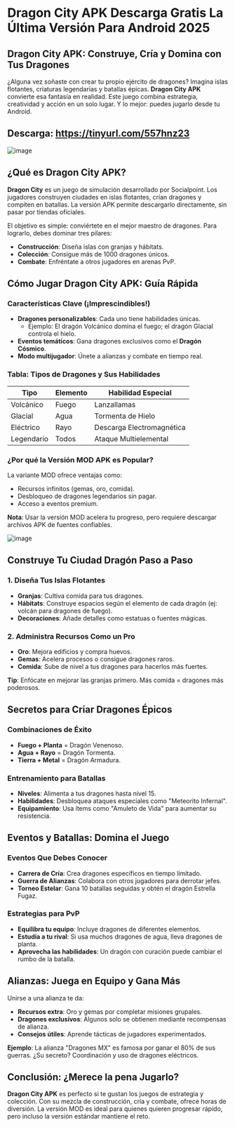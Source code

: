 # Dragon City APK Descarga Gratis La Última Versión Para Android 2025

## Dragon City APK: Construye, Cría y Domina con Tus Dragones

¿Alguna vez soñaste con crear tu propio ejército de dragones? Imagina islas flotantes, criaturas legendarias y batallas épicas. **Dragon City APK** convierte esa fantasía en realidad. Este juego combina estrategia, creatividad y acción en un solo lugar. Y lo mejor: puedes jugarlo desde tu Android. 

## Descarga: https://tinyurl.com/557hnz23

![image](https://github.com/user-attachments/assets/c105a7ba-5f43-4109-ab02-e12ccb5611e7)

## ¿Qué es Dragon City APK?

**Dragon City** es un juego de simulación desarrollado por Socialpoint. Los jugadores construyen ciudades en islas flotantes, crían dragones y compiten en batallas. La versión APK permite descargarlo directamente, sin pasar por tiendas oficiales. 

El objetivo es simple: conviértete en el mejor maestro de dragones. Para lograrlo, debes dominar tres pilares:

- **Construcción**: Diseña islas con granjas y hábitats.
- **Colección**: Consigue más de 1000 dragones únicos.
- **Combate**: Enfréntate a otros jugadores en arenas PvP.

## Cómo Jugar Dragon City APK: Guía Rápida

### Características Clave (¡Imprescindibles!)
- **Dragones personalizables**: Cada uno tiene habilidades únicas. 
  - Ejemplo: El dragón Volcánico domina el fuego; el dragón Glacial controla el hielo.
- **Eventos temáticos**: Gana dragones exclusivos como el **Dragón Cósmico**.
- **Modo multijugador**: Únete a alianzas y combate en tiempo real.

### Tabla: Tipos de Dragones y Sus Habilidades
| Tipo        | Elemento    | Habilidad Especial       |
|-------------|-------------|--------------------------|
| Volcánico   | Fuego       | Lanzallamas              |
| Glacial     | Agua        | Tormenta de Hielo        |
| Eléctrico   | Rayo        | Descarga Electromagnética|
| Legendario  | Todos       | Ataque Multielemental    |

### ¿Por qué la Versión MOD APK es Popular?
La variante MOD ofrece ventajas como:
- Recursos infinitos (gemas, oro, comida).
- Desbloqueo de dragones legendarios sin pagar.
- Acceso a eventos premium. 

**Nota**: Usar la versión MOD acelera tu progreso, pero requiere descargar archivos APK de fuentes confiables.

![image](https://github.com/user-attachments/assets/a7a765e7-0444-4842-a0e4-c5802096678d)

## Construye Tu Ciudad Dragón Paso a Paso

### 1. Diseña Tus Islas Flotantes
- **Granjas**: Cultiva comida para tus dragones.
- **Hábitats**: Construye espacios según el elemento de cada dragón (ej: volcán para dragones de fuego).
- **Decoraciones**: Añade detalles como estatuas o fuentes mágicas.

### 2. Administra Recursos Como un Pro
- **Oro**: Mejora edificios y compra huevos.
- **Gemas**: Acelera procesos o consigue dragones raros.
- **Comida**: Sube de nivel a tus dragones para hacerlos más fuertes.

**Tip**: Enfócate en mejorar las granjas primero. Más comida = dragones más poderosos.

## Secretos para Criar Dragones Épicos

### Combinaciones de Éxito
- **Fuego + Planta** = Dragón Venenoso.
- **Agua + Rayo** = Dragón Tormenta.
- **Tierra + Metal** = Dragón Armadura.

### Entrenamiento para Batallas
- **Niveles**: Alimenta a tus dragones hasta nivel 15.
- **Habilidades**: Desbloquea ataques especiales como "Meteorito Infernal".
- **Equipamiento**: Usa ítems como "Amuleto de Vida" para aumentar su resistencia.

## Eventos y Batallas: Domina el Juego

### Eventos Que Debes Conocer
- **Carrera de Cría**: Crea dragones específicos en tiempo limitado.
- **Guerra de Alianzas**: Colabora con otros jugadores para derrotar jefes.
- **Torneo Estelar**: Gana 10 batallas seguidas y obtén el dragón Estrella Fugaz.

### Estrategias para PvP
- **Equilibra tu equipo**: Incluye dragones de diferentes elementos.
- **Estudia a tu rival**: Si usa muchos dragones de agua, lleva dragones de planta.
- **Aprovecha las habilidades**: Un dragón con curación puede cambiar el rumbo de la batalla.

## Alianzas: Juega en Equipo y Gana Más

Unirse a una alianza te da:
- **Recursos extra**: Oro y gemas por completar misiones grupales.
- **Dragones exclusivos**: Algunos solo se obtienen mediante recompensas de alianza.
- **Consejos útiles**: Aprende tácticas de jugadores experimentados.

**Ejemplo**: La alianza "Dragones MX" es famosa por ganar el 80% de sus guerras. ¿Su secreto? Coordinación y uso de dragones eléctricos.

## Conclusión: ¿Merece la pena Jugarlo?

**Dragon City APK** es perfecto si te gustan los juegos de estrategia y colección. Con su mezcla de construcción, cría y combate, ofrece horas de diversión. La versión MOD es ideal para quienes quieren progresar rápido, pero incluso la versión estándar mantiene el reto.
